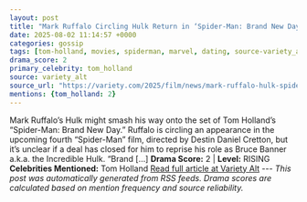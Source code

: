 ```yaml
---
layout: post
title: "Mark Ruffalo Circling Hulk Return in ‘Spider-Man: Brand New Day’"
date: 2025-08-02 11:14:57 +0000
categories: gossip
tags: [tom-holland, movies, spiderman, marvel, dating, source-variety_alt, drama-rising]
drama_score: 2
primary_celebrity: tom_holland
source: variety_alt
source_url: "https://variety.com/2025/film/news/mark-ruffalo-hulk-spider-man-brand-new-day-1236477030/"
mentions: {tom_holland: 2}
---
```


Mark Ruffalo’s Hulk might smash his way onto the set of Tom Holland’s “Spider-Man: Brand New Day.” Ruffalo is circling an appearance in the upcoming fourth “Spider-Man” film, directed by Destin Daniel Cretton, but it’s unclear if a deal has closed for him to reprise his role as Bruce Banner a.k.a. the Incredible Hulk. “Brand […] **Drama Score:** 2 | **Level:** RISING **Celebrities Mentioned:** Tom Holland [Read full article at Variety Alt](https://variety.com/2025/film/news/mark-ruffalo-hulk-spider-man-brand-new-day-1236477030/) --- *This post was automatically generated from RSS feeds. Drama scores are calculated based on mention frequency and source reliability.*